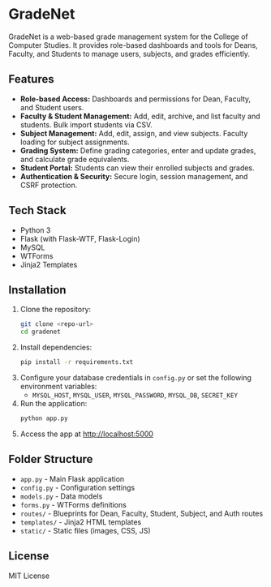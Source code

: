 # GradeNet

GradeNet is a web-based grade management system for the College of Computer Studies. It provides role-based dashboards and tools for Deans, Faculty, and Students to manage users, subjects, and grades efficiently.

## Features
- **Role-based Access:** Dashboards and permissions for Dean, Faculty, and Student users.
- **Faculty & Student Management:** Add, edit, archive, and list faculty and students. Bulk import students via CSV.
- **Subject Management:** Add, edit, assign, and view subjects. Faculty loading for subject assignments.
- **Grading System:** Define grading categories, enter and update grades, and calculate grade equivalents.
- **Student Portal:** Students can view their enrolled subjects and grades.
- **Authentication & Security:** Secure login, session management, and CSRF protection.

## Tech Stack
- Python 3
- Flask (with Flask-WTF, Flask-Login)
- MySQL
- WTForms
- Jinja2 Templates

## Installation
1. Clone the repository:
   ```sh
   git clone <repo-url>
   cd gradenet
   ```
2. Install dependencies:
   ```sh
   pip install -r requirements.txt
   ```
3. Configure your database credentials in `config.py` or set the following environment variables:
   - `MYSQL_HOST`, `MYSQL_USER`, `MYSQL_PASSWORD`, `MYSQL_DB`, `SECRET_KEY`
4. Run the application:
   ```sh
   python app.py
   ```
5. Access the app at [http://localhost:5000](http://localhost:5000)

## Folder Structure
- `app.py` - Main Flask application
- `config.py` - Configuration settings
- `models.py` - Data models
- `forms.py` - WTForms definitions
- `routes/` - Blueprints for Dean, Faculty, Student, Subject, and Auth routes
- `templates/` - Jinja2 HTML templates
- `static/` - Static files (images, CSS, JS)

## License
MIT License